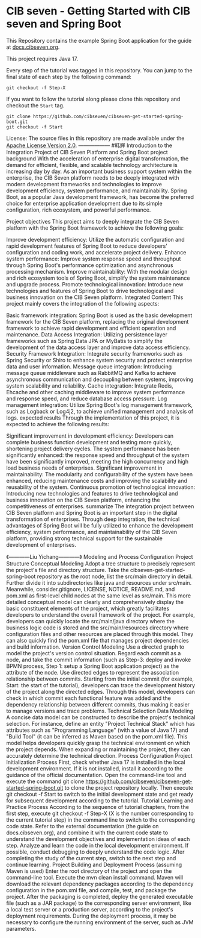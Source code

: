 # CIB seven - Getting Started with CIB seven and Spring Boot

This Repository contains the example Spring Boot application for the guide at [docs.cibseven.org](https://docs.cibseven.org/get-started/spring-boot/).

This project requires Java 17.

Every step of the tutorial was tagged in this repository. You can jump to the final state of each step
by the following command:

```
git checkout -f Step-X
```

If you want to follow the tutorial along please clone this repository and checkout the `Start` tag.

```
git clone https://github.com/cibseven/cibseven-get-started-spring-boot.git
git checkout -f Start
```

License: The source files in this repository are made available under the [Apache License Version 2.0](./LICENSE).
——————
#韩辉
    Introduction to the Integration Project of CIB Seven Platform and Spring Boot
project background
With the acceleration of enterprise digital transformation, the demand for efficient, flexible, and scalable technology architecture is increasing day by day. As an important business support system within the enterprise, the CIB Seven platform needs to be deeply integrated with modern development frameworks and technologies to improve development efficiency, system performance, and maintainability. Spring Boot, as a popular Java development framework, has become the preferred choice for enterprise application development due to its simple configuration, rich ecosystem, and powerful performance.

Project objectives
This project aims to deeply integrate the CIB Seven platform with the Spring Boot framework to achieve the following goals:

Improve development efficiency: Utilize the automatic configuration and rapid development features of Spring Boot to reduce developers' configuration and coding work, and accelerate project delivery.
Enhance system performance: Improve system response speed and throughput through Spring Boot's performance optimization and asynchronous processing mechanism.
Improve maintainability: With the modular design and rich ecosystem tools of Spring Boot, simplify the system maintenance and upgrade process.
Promote technological innovation: Introduce new technologies and features of Spring Boot to drive technological and business innovation on the CIB Seven platform.
Integrated Content
This project mainly covers the integration of the following aspects:

Basic framework integration: Spring Boot is used as the basic development framework for the CIB Seven platform, replacing the original development framework to achieve rapid development and efficient operation and maintenance.
Data Access Integration: Utilizing persistence layer frameworks such as Spring Data JPA or MyBatis to simplify the development of the data access layer and improve data access efficiency.
Security Framework Integration: Integrate security frameworks such as Spring Security or Shiro to enhance system security and protect enterprise data and user information.
Message queue integration: Introducing message queue middleware such as RabbitMQ and Kafka to achieve asynchronous communication and decoupling between systems, improving system scalability and reliability.
Cache integration: Integrate Redis, Ehcache and other caching middleware to improve system performance and response speed, and reduce database access pressure.
Log management integration: Utilize Spring Boot's log management framework, such as Logback or Log4j2, to achieve unified management and analysis of logs.
expected results
Through the implementation of this project, it is expected to achieve the following results:

Significant improvement in development efficiency: Developers can complete business function development and testing more quickly, shortening project delivery cycles.
The system performance has been significantly enhanced: the response speed and throughput of the system have been significantly improved, meeting the high concurrency and high load business needs of enterprises.
Significant improvement in maintainability: The modularity and configurability of the system have been enhanced, reducing maintenance costs and improving the scalability and reusability of the system.
Continuous promotion of technological innovation: Introducing new technologies and features to drive technological and business innovation on the CIB Seven platform, enhancing the competitiveness of enterprises.
summarize
The integration project between CIB Seven platform and Spring Boot is an important step in the digital transformation of enterprises. Through deep integration, the technical advantages of Spring Boot will be fully utilized to enhance the development efficiency, system performance, and maintainability of the CIB Seven platform, providing strong technical support for the sustainable development of enterprises.

《————Liu Yichang————》
Modeling and Process Configuration
Project Structure Conceptual Modeling
Adopt a tree structure to precisely represent the project's file and directory structure. Take the cibseven-get-started-spring-boot repository as the root node, list the src/main directory in detail. Further divide it into subdirectories like java and resources under src/main. Meanwhile, consider.gitignore, LICENSE, NOTICE, README.md, and pom.xml as first-level child nodes at the same level as src/main. This more detailed conceptual model can clearly and comprehensively display the basic constituent elements of the project, which greatly facilitates developers to understand the overall framework of the project. For example, developers can quickly locate the src/main/java directory where the business logic code is stored and the src/main/resources directory where configuration files and other resources are placed through this model. They can also quickly find the pom.xml file that manages project dependencies and build information.
Version Control Modeling
Use a directed graph to model the project's version control situation. Regard each commit as a node, and take the commit information (such as Step-3: deploy and invoke BPMN process, Step 1: setup a Spring Boot application project) as the attribute of the node. Use directed edges to represent the association relationship between commits. Starting from the initial commit (for example, Start: the start of the tutorial), developers can trace the development history of the project along the directed edges. Through this model, developers can check in which commit each functional feature was added and the dependency relationship between different commits, thus making it easier to manage versions and trace problems.
Technical Selection Data Modeling
A concise data model can be constructed to describe the project's technical selection. For instance, define an entity "Project Technical Stack" which has attributes such as "Programming Language" (with a value of Java 17) and "Build Tool" (it can be inferred as Maven based on the pom.xml file). This model helps developers quickly grasp the technical environment on which the project depends. When expanding or maintaining the project, they can accurately determine the technical direction.
Process Configuration
Project Initialization Process
First, check whether Java 17 is installed in the local development environment. If it is not installed, install it according to the guidance of the official documentation.
Open the command-line tool and execute the command git clone https://github.com/cibseven/cibseven-get-started-spring-boot.git to clone the project repository locally.
Then execute git checkout -f Start to switch to the initial development state and get ready for subsequent development according to the tutorial.
Tutorial Learning and Practice Process
According to the sequence of tutorial chapters, from the first step, execute git checkout -f Step-X (X is the number corresponding to the current tutorial step) in the command line to switch to the corresponding code state.
Refer to the external documentation (the guide on docs.cibseven.org), and combine it with the current code state to understand the development objectives and implementation ideas of each step.
Analyze and learn the code in the local development environment. If possible, conduct debugging to deeply understand the code logic. After completing the study of the current step, switch to the next step and continue learning.
Project Building and Deployment Process (assuming Maven is used)
Enter the root directory of the project and open the command-line tool.
Execute the mvn clean install command. Maven will download the relevant dependency packages according to the dependency configuration in the pom.xml file, and compile, test, and package the project.
After the packaging is completed, deploy the generated executable file (such as a JAR package) to the corresponding server environment, like a local test server or a production server, according to the project's deployment requirements. During the deployment process, it may be necessary to configure the running environment of the server, such as JVM parameters.
